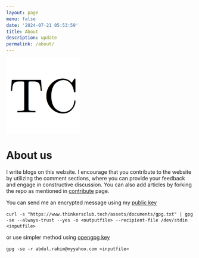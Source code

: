 ```yaml
---
layout: page
menu: false
date: '2024-07-21 05:53:59'
title: About
description: update
permalink: /about/
---
```


<img class="img-rounded" src="/assets/img/uploads/thinkersclub.png" alt="Thinkers Club" width="200">

# About us

I write blogs on this website. I encourage that you contribute to the
website by utilizing the comment sections, where you can provide your
feedback and engage in constructive discussion. You can also add
articles by forking the repo as mentioned in
[contribute](https://www.thinkersclub.tech/contribute/) page.

You can send me an encrypted message using my [public key](/assets/documents/gpg.txt) 

```
curl -s "https://www.thinkersclub.tech/assets/documents/gpg.txt" | gpg
-se --always-trust --yes -o <outputfile> --recipient-file /dev/stdin
<inputfile>
```

or use simpler method using [opengpg key](https://keys.openpgp.org/search?q=abdul.rahim%40myyahoo.com)

```
gpg -se -r abdul.rahim@myyahoo.com <inputfile>
```

<!--
The thinkers club is an open platform, for sharing scientific works
including but not limited to,  concept papers, Request For Comment(RFC)
papers, preprint papers. Sharing of scientific ideas not only attracts
potential contributors, but also encourages aspiring researchers. The
website also aims to serve as a platform to share technical knowledge.
-->

<!--
# Future Roadmap
We are considering to enable, user generated content, on the website.

so a user would be able to create posts from within the website,
currently to create a post the user would have to fork the repo add post
to their fork and then submit a merge request if it gets accepted their
article make their way to the website , while this method is good
because the friction in publishing would hopefully promote better
quality articles, but it also makes it difficult for newcommers to
contribute.
interdisciplinary collaboration in research and development.
-->
